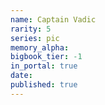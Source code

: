 ```yaml
---
name: Captain Vadic
rarity: 5
series: pic
memory_alpha:
bigbook_tier: -1
in_portal: true
date:
published: true
---
```



